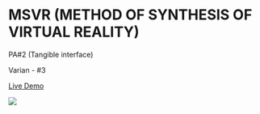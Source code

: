 # MSVR (METHOD OF SYNTHESIS OF VIRTUAL REALITY)
PA#2 (Tangible interface)

Varian - #3

[Live Demo](https://bondar4uk.github.io/MSVR/)

![](https://github.com/bondar4uk/MSVR/blob/PA2/Demonstration.gif)
